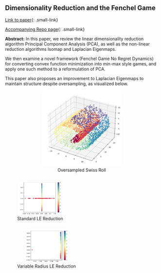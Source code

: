 ## Dimensionality Reduction and the Fenchel Game

[Link to paper](../pdf/REU_draft.pdf){: .small-link}

[Accompanying Repo page](/REU_Repo_page){: .small-link}


**Abstract:** In this paper, we review the linear dimensionality reduction algorithm Principal Component Analysis (PCA), as well as the non-linear reduction algorithms Isomap and Laplacian Eigenmaps. 

We then examine a novel framework (Fenchel Game No Regret Dynamics) for converting convex function minimization into min-max style games, and apply one such method to a reformulation of PCA. 

This paper also proposes an improvement to Laplacian Eigenmaps to maintain structure despite oversampling, as visualized below.

<p align="center">
  <figure style="text-align: center;">
    <img src="../images/REU_Media2/SwissRollREUOversampled.png" alt="Alt Text 1" width="260"/>
    <figcaption> Oversampled Swiss Roll </figcaption>
  </figure>

  <figure style="display: inline-block; text-align: center;">
    <img src="../images/REU_Media2/SwissRollREUoversstd.png" alt="Standard LE Reduction" width="140"/>
    <figcaption>Standard LE Reduction </figcaption>
  </figure>

  <figure style="display: inline-block; text-align: center;">
    <img src="../images/REU_Media2/SwissRollREUoversvarrad.png" alt="Variable Radius LE Reduction" width="140"/>
    <figcaption> Variable Radius LE Reduction</figcaption>
  </figure>
</p>

<!--
### 1. PCA

Principal Component Analysis

```javascript
if (isAwesome){
  return true
}
```

### 2. Laplacian Eigenmaps

### 3. Isomap

<img src="images/dummy_thumbnail.jpg?raw=true"/>

### 4. Provide a basis for further data collection through surveys or experiments

Sed ut perspiciatis unde omnis iste natus error sit voluptatem accusantium doloremque laudantium, totam rem aperiam, eaque ipsa quae ab illo inventore veritatis et quasi architecto beatae vitae dicta sunt explicabo. 

For more details see [GitHub Flavored Markdown](https://guides.github.com/features/mastering-markdown/).
-->

